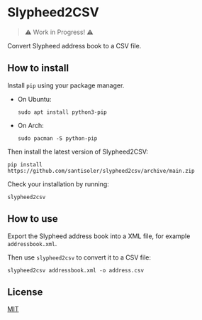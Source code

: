 # Slypheed2CSV

> ⚠️ Work in Progress! ⚠️

Convert Slypheed address book to a CSV file.

## How to install

Install `pip` using your package manager.

- On Ubuntu:
    ```
    sudo apt install python3-pip
    ```
- On Arch:
    ```
    sudo pacman -S python-pip
    ```

Then install the latest version of Slypheed2CSV:

```
pip install https://github.com/santisoler/slypheed2csv/archive/main.zip
```

Check your installation by running:

```
slypheed2csv
```

## How to use

Export the Slypheed address book into a XML file, for example
`addressbook.xml`.

Then use `slypheed2csv` to convert it to a CSV file:

```
slypheed2csv addressbook.xml -o address.csv
```

## License

[MIT](https://github.com/santisoler/slypheed2csv/blob/main/LICENSE)
